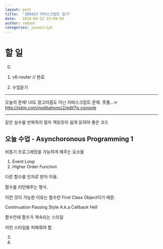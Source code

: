 ```yaml
---
layout: post
title:  "180423 자바스크립트 일기"
date:   2018-04-23 23:59:59
author: redant
categories: javascript
---
```


# 할 일 

0. 

1. v6-router // 완료

2. 수업듣기

---

오늘의 문제! UI도 알고리즘도 아닌 자바스크립트 문제. 못품...ㅠ
http://jsbin.com/noditahono/2/edit?js,console



---

같은 실수를 반복하지 말자
책읽듯이 쉽게 읽혀야 좋은 코드

## 오늘 수업 - Asynchoronous Programming 1

비동기 프로그래밍을 가능하게 해주는 요소들

1. Event Loop
2. Higher Order Function
  
  다른 함수를 인자로 받아 이용.

  함수를 리턴해주는 형식.

  이런 것이 가능한 이유는 함수란 First Class Object이기 때문.

  Continuation Passing Style  A.k.a Callback Hell

   함수안에 함수가 계속되는 스타일

   이런 스타일을 피해줘야 함.

3. 

3. 


